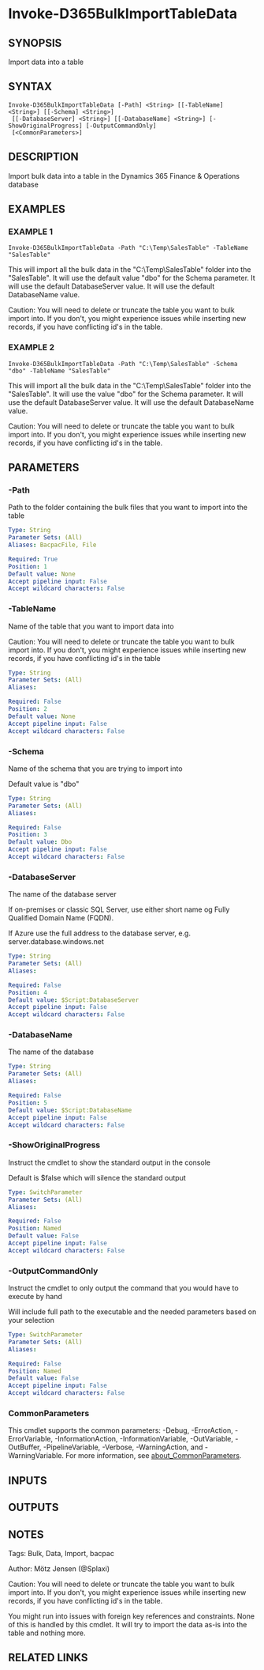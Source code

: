 ﻿---
external help file: d365fo.tools-help.xml
Module Name: d365fo.tools
online version:
schema: 2.0.0
---

# Invoke-D365BulkImportTableData

## SYNOPSIS
Import data into a table

## SYNTAX

```
Invoke-D365BulkImportTableData [-Path] <String> [[-TableName] <String>] [[-Schema] <String>]
 [[-DatabaseServer] <String>] [[-DatabaseName] <String>] [-ShowOriginalProgress] [-OutputCommandOnly]
 [<CommonParameters>]
```

## DESCRIPTION
Import bulk data into a table in the Dynamics 365 Finance & Operations database

## EXAMPLES

### EXAMPLE 1
```
Invoke-D365BulkImportTableData -Path "C:\Temp\SalesTable" -TableName "SalesTable"
```

This will import all the bulk data in the "C:\Temp\SalesTable" folder into the "SalesTable".
It will use the default value "dbo" for the Schema parameter.
It will use the default DatabaseServer value.
It will use the default DatabaseName value.

Caution:
You will need to delete or truncate the table you want to bulk import into.
If you don't, you might experience issues while inserting new records, if you have conflicting id's in the table.

### EXAMPLE 2
```
Invoke-D365BulkImportTableData -Path "C:\Temp\SalesTable" -Schema "dbo" -TableName "SalesTable"
```

This will import all the bulk data in the "C:\Temp\SalesTable" folder into the "SalesTable".
It will use the value "dbo" for the Schema parameter.
It will use the default DatabaseServer value.
It will use the default DatabaseName value.

Caution:
You will need to delete or truncate the table you want to bulk import into.
If you don't, you might experience issues while inserting new records, if you have conflicting id's in the table.

## PARAMETERS

### -Path
Path to the folder containing the bulk files that you want to import into the table

```yaml
Type: String
Parameter Sets: (All)
Aliases: BacpacFile, File

Required: True
Position: 1
Default value: None
Accept pipeline input: False
Accept wildcard characters: False
```

### -TableName
Name of the table that you want to import data into

Caution:
You will need to delete or truncate the table you want to bulk import into.
If you don't, you might experience issues while inserting new records, if you have conflicting id's in the table

```yaml
Type: String
Parameter Sets: (All)
Aliases:

Required: False
Position: 2
Default value: None
Accept pipeline input: False
Accept wildcard characters: False
```

### -Schema
Name of the schema that you are trying to import into

Default value is "dbo"

```yaml
Type: String
Parameter Sets: (All)
Aliases:

Required: False
Position: 3
Default value: Dbo
Accept pipeline input: False
Accept wildcard characters: False
```

### -DatabaseServer
The name of the database server

If on-premises or classic SQL Server, use either short name og Fully Qualified Domain Name (FQDN).

If Azure use the full address to the database server, e.g.
server.database.windows.net

```yaml
Type: String
Parameter Sets: (All)
Aliases:

Required: False
Position: 4
Default value: $Script:DatabaseServer
Accept pipeline input: False
Accept wildcard characters: False
```

### -DatabaseName
The name of the database

```yaml
Type: String
Parameter Sets: (All)
Aliases:

Required: False
Position: 5
Default value: $Script:DatabaseName
Accept pipeline input: False
Accept wildcard characters: False
```

### -ShowOriginalProgress
Instruct the cmdlet to show the standard output in the console

Default is $false which will silence the standard output

```yaml
Type: SwitchParameter
Parameter Sets: (All)
Aliases:

Required: False
Position: Named
Default value: False
Accept pipeline input: False
Accept wildcard characters: False
```

### -OutputCommandOnly
Instruct the cmdlet to only output the command that you would have to execute by hand

Will include full path to the executable and the needed parameters based on your selection

```yaml
Type: SwitchParameter
Parameter Sets: (All)
Aliases:

Required: False
Position: Named
Default value: False
Accept pipeline input: False
Accept wildcard characters: False
```

### CommonParameters
This cmdlet supports the common parameters: -Debug, -ErrorAction, -ErrorVariable, -InformationAction, -InformationVariable, -OutVariable, -OutBuffer, -PipelineVariable, -Verbose, -WarningAction, and -WarningVariable. For more information, see [about_CommonParameters](http://go.microsoft.com/fwlink/?LinkID=113216).

## INPUTS

## OUTPUTS

## NOTES
Tags: Bulk, Data, Import, bacpac

Author: Mötz Jensen (@Splaxi)

Caution:
You will need to delete or truncate the table you want to bulk import into.
If you don't, you might experience issues while inserting new records, if you have conflicting id's in the table.

You might run into issues with foreign key references and constraints.
None of this is handled by this cmdlet.
It will try to import the data as-is into the table and nothing more.

## RELATED LINKS
